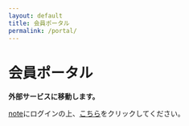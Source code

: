 ```yaml
---
layout: default
title: 会員ポータル
permalink: /portal/
---
```


<div class="default-content">
    <h1>会員ポータル</h1>
    <p><strong>外部サービスに移動します。</strong></p>
    <p><a href="https://note.com/" target="_blank" rel="noopener">note</a>にログインの上、<a href="https://note.com/kikuzukikai/circle">こちら</a>をクリックしてください。</p>
</div>
